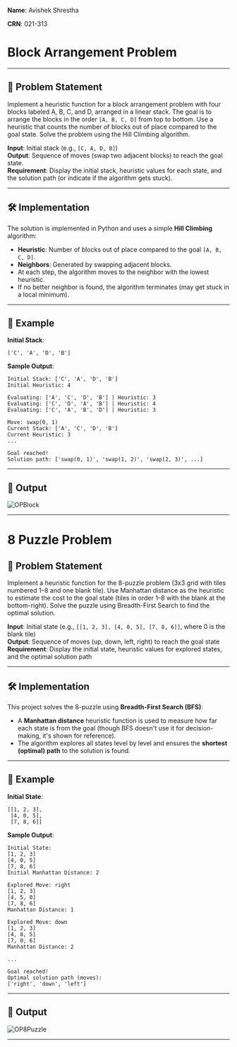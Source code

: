 **Name**: Avishek Shrestha

**CRN**: 021-313

# Block Arrangement Problem

---

## 🧩 Problem Statement

Implement a heuristic function for a block arrangement problem with four blocks labeled A, B, C, and D, arranged in a linear stack. The goal is to arrange the blocks in the order `[A, B, C, D]` from top to bottom. Use a heuristic that counts the number of blocks out of place compared to the goal state. Solve the problem using the Hill Climbing algorithm.

**Input**: Initial stack (e.g., `[C, A, D, B]`)  
**Output**: Sequence of moves (swap two adjacent blocks) to reach the goal state.  
**Requirement**: Display the initial stack, heuristic values for each state, and the solution path (or indicate if the algorithm gets stuck).

---

## 🛠️ Implementation

The solution is implemented in Python and uses a simple **Hill Climbing** algorithm:
- **Heuristic**: Number of blocks out of place compared to the goal `[A, B, C, D]`.
- **Neighbors**: Generated by swapping adjacent blocks.
- At each step, the algorithm moves to the neighbor with the lowest heuristic.
- If no better neighbor is found, the algorithm terminates (may get stuck in a local minimum).

---

## 🧪 Example

**Initial Stack**:
```
['C', 'A', 'D', 'B']
```

**Sample Output**:
```
Initial Stack: ['C', 'A', 'D', 'B']
Initial Heuristic: 4

Evaluating: ['A', 'C', 'D', 'B'] | Heuristic: 3
Evaluating: ['C', 'D', 'A', 'B'] | Heuristic: 4
Evaluating: ['C', 'A', 'B', 'D'] | Heuristic: 3

Move: swap(0, 1)
Current Stack: ['A', 'C', 'D', 'B']
Current Heuristic: 3
...

Goal reached!
Solution path: ['swap(0, 1)', 'swap(1, 2)', 'swap(2, 3)', ...]
```

---

## 📁 Output
![OPBlock](https://github.com/user-attachments/assets/eeaa7c5e-bba8-4f2a-aad4-cc16ecb27e54)

---
# 8 Puzzle Problem

## 🧩 Problem Statement

Implement a heuristic function for the 8-puzzle problem (3x3 grid with tiles numbered 1–8 and one blank tile). Use Manhattan distance as the heuristic to estimate the cost to the goal state (tiles in order 1–8 with the blank at the bottom-right). Solve the puzzle using Breadth-First Search to find the optimal solution.

**Input**: Initial state (e.g., `[[1, 2, 3], [4, 0, 5], [7, 8, 6]]`, where 0 is the blank tile)  
**Output**: Sequence of moves (up, down, left, right) to reach the goal state  
**Requirement**: Display the initial state, heuristic values for explored states, and the optimal solution path

---

## 🛠️ Implementation

This project solves the 8-puzzle using **Breadth-First Search (BFS)**:
- A **Manhattan distance** heuristic function is used to measure how far each state is from the goal (though BFS doesn't use it for decision-making, it's shown for reference).
- The algorithm explores all states level by level and ensures the **shortest (optimal) path** to the solution is found.

---

## 🧪 Example

**Initial State**:
```
[[1, 2, 3],  
 [4, 0, 5],  
 [7, 8, 6]]
```

**Sample Output**:
```
Initial State:
[1, 2, 3]
[4, 0, 5]
[7, 8, 6]
Initial Manhattan Distance: 2

Explored Move: right
[1, 2, 3]
[4, 5, 0]
[7, 8, 6]
Manhattan Distance: 1

Explored Move: down
[1, 2, 3]
[4, 8, 5]
[7, 0, 6]
Manhattan Distance: 2

...

Goal reached!
Optimal solution path (moves):
['right', 'down', 'left']
```

---

## 📁 Output
![OP8Puzzle](https://github.com/user-attachments/assets/30056317-d481-4808-a779-6d65ea2e4eae)


---
